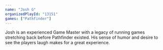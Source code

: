 ```yaml
---
name: "Josh G"
organizedPlayId: "13151"
games: ["Pathfinder"]
---
```


Josh is an experienced Game Master with a legacy of running games stretching back before Pathfinder existed. His sense of humor and desire to see the players laugh makes for a great experience.